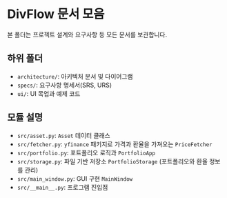 # DivFlow 문서 모음

본 폴더는 프로젝트 설계와 요구사항 등 모든 문서를 보관합니다.

## 하위 폴더
- `architecture/`: 아키텍처 문서 및 다이어그램
- `specs/`: 요구사항 명세서(SRS, URS)
- `ui/`: UI 목업과 예제 코드

## 모듈 설명
- `src/asset.py`: `Asset` 데이터 클래스
- `src/fetcher.py`: `yfinance` 패키지로 가격과 환율을 가져오는 `PriceFetcher`
- `src/portfolio.py`: 포트폴리오 로직과 `PortfolioApp`
 - `src/storage.py`: 파일 기반 저장소 `PortfolioStorage` (포트폴리오와 환율 정보를 관리)
- `src/main_window.py`: GUI 구현 `MainWindow`
- `src/__main__.py`: 프로그램 진입점
